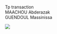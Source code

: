 Tp transaction<br>
MAACHOU Abderazak <br>
GUENDOUL Massinissa <br>

<img src="C:\Users\maach\OneDrive\Documents\1.PNG">

